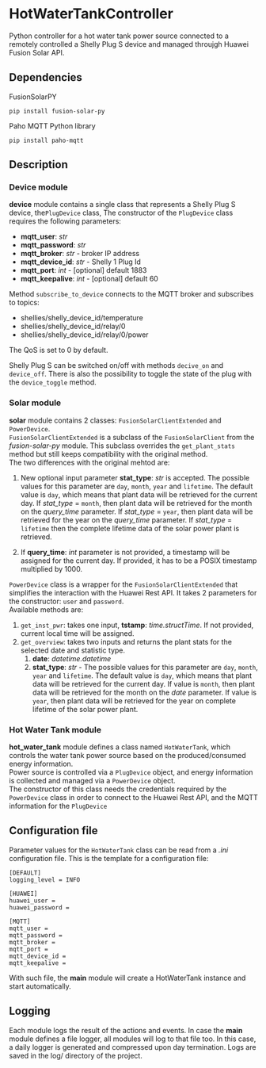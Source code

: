 # HotWaterTankController

Python controller for a hot water tank power source connected to a remotely controlled a Shelly Plug S device and managed throujgh Huawei Fusion Solar API.

## Dependencies
FusionSolarPY
```commandline
pip install fusion-solar-py
```
Paho MQTT Python library
```commandline
pip install paho-mqtt
```

## Description
### Device module
**device** module contains a single class that represents a Shelly Plug S device, the```PlugDevice``` class, 
The constructor of the ```PlugDevice``` class requires the following parameters:
* **mqtt_user**: *str*
* **mqtt_password**: *str*
* **mqtt_broker**: *str* - broker IP address
* **mqtt_device_id**: *str* - Shelly 1 Plug Id
* **mqtt_port**: *int* - [optional] default 1883
* **mqtt_keepalive**: *int* - [optional] default 60

Method ```subscribe_to_device``` connects to the MQTT broker and subscribes to topics:
* shellies/shelly_device_id/temperature
* shellies/shelly_device_id/relay/0
* shellies/shelly_device_id/relay/0/power

The QoS is set to 0 by default.

Shelly Plug S can be switched on/off with methods ```decive_on``` and ```device_off```. 
There is also the possibility to toggle the state of the plug with the ```device_toggle``` method.

### Solar module
**solar** module contains 2 classes: ```FusionSolarClientExtended``` and ```PowerDevice```.  
```FusionSolarClientExtended``` is a subclass of the ```FusionSolarClient``` from the *fusion-solar-py* module.
This subclass overrides the ```get_plant_stats``` method but still 
keeps compatibility with the original method.  
The two differences with the original mehtod are:
1. New optional input parameter **stat_type**: *str* is accepted. The possible values for this parameter are ```day```, 
```month```, ```year``` and ```lifetime```. The default value is ```day```, which means that plant data will be 
retrieved for the current day. If *stat_type* = ```month```, then plant data will be retrieved for the month on 
the *query_time* parameter. If *stat_type* = ```year```, then plant data will be retrieved for the year on 
the *query_time* parameter. If *stat_type* = ```lifetime``` then the complete lifetime data of the solar power plant is
retrieved.

2. If **query_time**: *int* parameter is not provided, a timestamp will be assigned for the current day. If provided, 
it has to be a POSIX timestamp multiplied by 1000.

```PowerDevice``` class is a wrapper for the ```FusionSolarClientExtended``` that simplifies the interaction with
the Huawei Rest API. It takes 2 parameters for the constructor: ```user``` and ```password```.  
Available methods are:
1. ```get_inst_pwr```: takes one input, **tstamp**: *time.structTime*. If not provided, current local time will 
be assigned.
2. ```get_overview```: takes two inputs and returns the plant stats for the selected date and statistic type.
   1. **date**: *datetime.datetime* 
   2. **stat_type**: *str* - The possible values for this parameter are ```day```, 
```month```, ```year``` and ```lifetime```. The default value is ```day```, which means that plant data will be 
retrieved for the current day. If value is  ```month```, then plant data will be retrieved for the month on 
the *date* parameter. If value is ```year```, then plant data will be retrieved for the year on 
complete lifetime of the solar power plant.

### Hot Water Tank module
**hot_water_tank** module defines a class named ```HotWaterTank```, which controls the water tank power source
based on the produced/consumed energy information.  
Power source is controlled via a ```PlugDevice``` object, and energy information is collected and managed via 
a ```PowerDevice``` object.  
The constructor of this class needs the credentials required by the ```PowerDevice```  class in order to connect 
to the Huawei Rest API, and the MQTT information for the ```PlugDevice```

## Configuration file
Parameter values for the ```HotWaterTank``` class can be read from a *.ini* configuration file.
This is the template for a configuration file:
```commandline
[DEFAULT]
logging_level = INFO

[HUAWEI]
huawei_user = 
huawei_password = 

[MQTT]
mqtt_user = 
mqtt_password = 
mqtt_broker = 
mqtt_port = 
mqtt_device_id = 
mqtt_keepalive =
```
With such file, the **main** module will create a HotWaterTank instance and start automatically.

## Logging
Each module logs the result of the actions and events. In case the **main** module defines a file logger,
all modules will log to that file too.
In this case, a daily logger is generated and compressed upon day termination. Logs are saved in the log/ directory 
of the project.